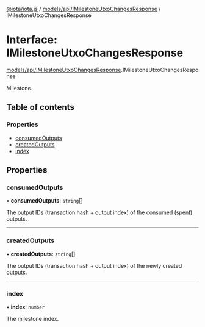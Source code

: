 [@iota/iota.js](../README.md) / [models/api/IMilestoneUtxoChangesResponse](../modules/models_api_imilestoneutxochangesresponse.md) / IMilestoneUtxoChangesResponse

# Interface: IMilestoneUtxoChangesResponse

[models/api/IMilestoneUtxoChangesResponse](../modules/models_api_imilestoneutxochangesresponse.md).IMilestoneUtxoChangesResponse

Milestone.

## Table of contents

### Properties

- [consumedOutputs](models_api_imilestoneutxochangesresponse.imilestoneutxochangesresponse.md#consumedoutputs)
- [createdOutputs](models_api_imilestoneutxochangesresponse.imilestoneutxochangesresponse.md#createdoutputs)
- [index](models_api_imilestoneutxochangesresponse.imilestoneutxochangesresponse.md#index)

## Properties

### consumedOutputs

• **consumedOutputs**: `string`[]

The output IDs (transaction hash + output index) of the consumed (spent) outputs.

___

### createdOutputs

• **createdOutputs**: `string`[]

The output IDs (transaction hash + output index) of the newly created outputs.

___

### index

• **index**: `number`

The milestone index.

